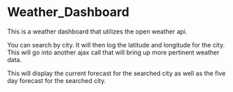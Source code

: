 # Weather_Dashboard

This is a weather dashboard that utilizes the open weather api.

You can search by city. It will then log the latitude and longitude for the city. This will go into another ajax call that will bring up more pertinent weather data.

This will display the current forecast for the searched city as well as the five day forecast for the searched city.
